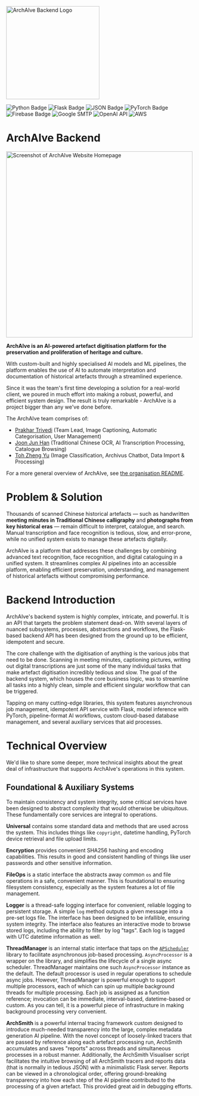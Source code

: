 <img height="250px" alt="ArchAIve Backend Logo" src="https://github.com/user-attachments/assets/f46930d3-57eb-44f3-99cf-6e0c3d840958" />

![Python Badge](https://img.shields.io/badge/Python-FFD43B?style=for-the-badge&logo=python&logoColor=blue)
![Flask Badge](https://img.shields.io/badge/Flask-000000?style=for-the-badge&logo=flask&logoColor=white)
![JSON Badge](https://img.shields.io/badge/json-5E5C5C?style=for-the-badge&logo=json&logoColor=white)
![PyTorch Badge](https://img.shields.io/badge/PyTorch-EE4C2C?style=for-the-badge&logo=pytorch&logoColor=white)
![Firebase Badge](https://img.shields.io/badge/firebase-ffca28?style=for-the-badge&logo=firebase&logoColor=black)
![Google SMTP](https://img.shields.io/badge/Gmail-D14836?style=for-the-badge&logo=gmail&logoColor=white)
![OpenAI API](https://img.shields.io/badge/ChatGPT-74aa9c?style=for-the-badge&logo=openai&logoColor=white)
![AWS](https://img.shields.io/badge/Amazon_AWS-FF9900?style=for-the-badge&logo=amazonaws&logoColor=white)

# ArchAIve Backend

<img height="500px" alt="Screenshot of ArchAIve Website Homepage" src="https://github.com/user-attachments/assets/889fedc3-d0ec-4388-b6da-e6212d24d7ac" />

**ArchAIve is an AI-powered artefact digitisation platform for the preservation and proliferation of heritage and culture.**

With custom-built and highly specialised AI models and ML pipelines, the platform enables the use of AI to automate interpretation and documentation of historical artefacts through a streamlined experience.

Since it was the team's first time developing a solution for a real-world client, we poured in much effort into making a robust, powerful, and efficient system design. The result is truly remarkable - ArchAIve is a project bigger than any we've done before.

The ArchAIve team comprises of:
- [Prakhar Trivedi](https://github.com/Prakhar896) (Team Lead, Image Captioning, Automatic Categorisation, User Management)
- [Joon Jun Han](https://github.com/JunHammy) (Traditional Chinese OCR, AI Transcription Processing, Catalogue Browsing)
- [Toh Zheng Yu](https://github.com/ZyuT0h) (Image Classification, Archivus Chatbot, Data Import & Processing)

For a more general overview of ArchAIve, see [the organisation README](https://github.com/ArchAIve-Project/.github/blob/main/profile/README.md).

# Problem & Solution

Thousands of scanned Chinese historical artefacts — such as handwritten **meeting minutes in Traditional Chinese calligraphy** and **photographs from key historical eras** — remain difficult to interpret, catalogue, and search. Manual transcription and face recognition is tedious, slow, and error-prone, while no unified system exists to manage these artefacts digitally.

ArchAIve is a platform that addresses these challenges by combining advanced text recognition, face recognition, and digital cataloguing in a unified system. It streamlines complex AI pipelines into an accessible platform, enabling efficient preservation, understanding, and management of historical artefacts without compromising performance.

# Backend Introduction

ArchAIve's backend system is highly complex, intricate, and powerful. It is an API that targets the problem statement dead-on. With several layers of nuanced subsystems, processes, abstractions and workflows, the Flask-based backend API has been designed from the ground up to be efficient, idempotent and secure.

The core challenge with the digitisation of anything is the various jobs that need to be done. Scanning in meeting minutes, captioning pictures, writing out digital transcriptions are just some of the many individual tasks that make artefact digitisation incredibly tedious and slow. The goal of the backend system, which houses the core business logic, was to streamline all tasks into a highly clean, simple and efficient singular workflow that can be triggered.

Tapping on many cutting-edge libraries, this system features asynchronous job management, idempotent API service with Flask, model inference with PyTorch, pipeline-format AI workflows, custom cloud-based database management, and several auxiliary services that aid processes.

# Technical Overview

We'd like to share some deeper, more technical insights about the great deal of infrastructure that supports ArchAIve's operations in this system.

## Foundational & Auxiliary Systems

To maintain consistency and system integrity, some critical services have been designed to abstract complexity that would otherwise be ubiquitous. These fundamentally core services are integral to operations.

**Universal** contains some standard data and methods that are used across the system. This includes things like `copyright`, datetime handling, PyTorch device retrieval and file upload limits.

**Encryption** provides convenient SHA256 hashing and encoding capabilities. This results in good and consistent handling of things like user passwords and other sensitive information.

**FileOps** is a static interface the abstracts away common `os` and file operations in a safe, convenient manner. This is foundational to ensuring filesystem consistency, especially as the system features a lot of file management.

**Logger** is a thread-safe logging interface for convenient, reliable logging to persistent storage. A simple `log` method outputs a given message into a pre-set logs file. The interface has been designed to be infallible, ensuring system integrity. The interface also features an interactive mode to browse stored logs, including the ability to filter by log "tags". Each log is tagged with UTC datetime information as well.

**ThreadManager** is an internal static interface that taps on the [`APScheduler`](https://apscheduler.readthedocs.io/en/3.x/) library to facilitate asynchronous job-based processing. `AsyncProcessor` is a wrapper on the library, and simplifies the lifecycle of a single async scheduler. ThreadManager maintains one such `AsyncProcessor` instance as the default. The default processor is used in regular operations to schedule async jobs. However, ThreadManager is powerful enough to support multiple processors, each of which can spin up multiple background threads for multiple processing. Each job is assigned as a function reference; invocation can be immediate, interval-based, datetime-based or custom. As you can tell, it is a powerful piece of infrastructure in making background processing very convenient.

**ArchSmith** is a powerful internal tracing framework custom designed to introduce much-needed transparency into the large, complex metadata generation AI pipeline. With the novel concept of loosely-linked tracers that are passed by reference along each artefact processing run, ArchSmith accumulates and saves "reports" across threads and simultaneous processes in a robust manner. Additionally, the ArchSmith Visualiser script facilitates the intuitive browsing of all ArchSmith tracers and reports data (that is normally in tedious JSON) with a minimalistic Flask server. Reports can be viewed in a chronological order, offering ground-breaking transparency into how each step of the AI pipeline contributed to the processing of a given artefact. This provided great aid in debugging efforts.




